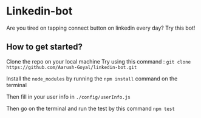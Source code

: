 # Linkedin-bot

Are you tired on tapping connect button on linkedin every day? Try this bot!

## How to get started?

Clone the repo on your local machine
Try using this command :
`git clone https://github.com/Aarush-Goyal/linkedin-bot.git`

Install the `node_modules` by running the `npm install` command on the terminal

Then fill in your user info in `./config/userInfo.js`

Then go on the terminal and run the test by this command `npm test`
